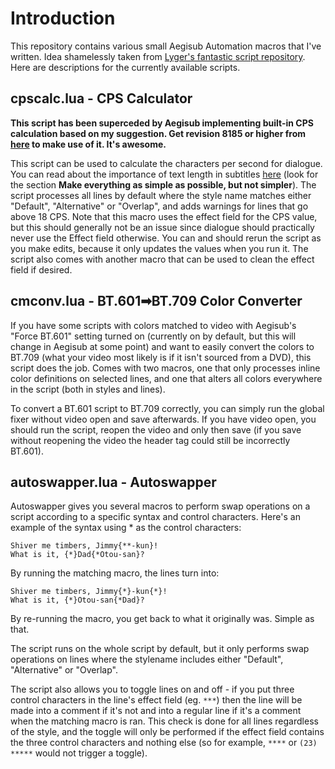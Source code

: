 # Introduction

This repository contains various small Aegisub Automation macros that I've written. Idea shamelessly taken from [Lyger's fantastic script repository](https://github.com/lyger/Aegisub_automation_scripts). Here are descriptions for the currently available scripts.

## cpscalc.lua - CPS Calculator

**This script has been superceded by Aegisub implementing built-in CPS calculation based on my suggestion. Get revision 8185 or higher from [here](http://plorkyeran.com/aegisub/) to make use of it. It's awesome.**

This script can be used to calculate the characters per second for dialogue. You can read about the importance of text length in subtitles [here](http://8ths.in/fantranslation-guide/) (look for the section **Make everything as simple as possible, but not simpler**). The script processes all lines by default where the style name matches either "Default", "Alternative" or "Overlap", and adds warnings for lines that go above 18 CPS. Note that this macro uses the effect field for the CPS value, but this should generally not be an issue since dialogue should practically never use the Effect field otherwise. You can and should rerun the script as you make edits, because it only updates the values when you run it. The script also comes with another macro that can be used to clean the effect field if desired.

## cmconv.lua - BT.601➡BT.709 Color Converter

If you have some scripts with colors matched to video with Aegisub's "Force BT.601" setting turned on (currently on by default, but this will change in Aegisub at some point) and want to easily convert the colors to BT.709 (what your video most likely is if it isn't sourced from a DVD), this script does the job. Comes with two macros, one that only processes inline color definitions on selected lines, and one that alters all colors everywhere in the script (both in styles and lines).

To convert a BT.601 script to BT.709 correctly, you can simply run the global fixer without video open and save afterwards. If you have video open, you should run the script, reopen the video and only then save (if you save without reopening the video the header tag could still be incorrectly BT.601).

## autoswapper.lua - Autoswapper

Autoswapper gives you several macros to perform swap operations on a script according to a specific syntax and control characters. Here's an example of the syntax using * as the control characters:

```
Shiver me timbers, Jimmy{**-kun}!
What is it, {*}Dad{*Otou-san}?
```

By running the matching macro, the lines turn into:

```
Shiver me timbers, Jimmy{*}-kun{*}!
What is it, {*}Otou-san{*Dad}?
```

By re-running the macro, you get back to what it originally was. Simple as that.

The script runs on the whole script by default, but it only performs swap operations on lines where the stylename includes either "Default", "Alternative" or "Overlap".

The script also allows you to toggle lines on and off - if you put three control characters in the line's effect field (eg. `***`) then the line will be made into a comment if it's not and into a regular line if it's a comment when the matching macro is ran. This check is done for all lines regardless of the style, and the toggle will only be performed if the effect field contains the three control characters and nothing else (so for example, `****` or `(23) *****` would not trigger a toggle).
